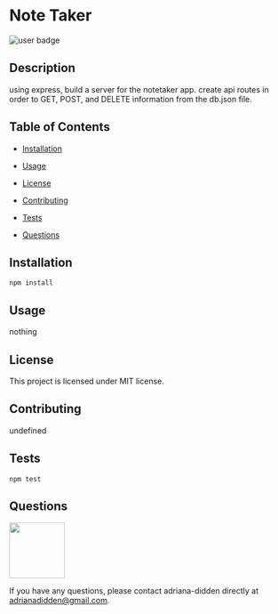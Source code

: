 
  # Note Taker

  ![user badge](https://img.shields.io/badge/license-MIT-red)

## Description 
 
  using express, build a server for the notetaker app. create api routes in order to GET, POST, and DELETE information from the db.json file. 

## Table of Contents 
 
- [Installation](#Installation) 

- [Usage](#Usage) 

- [License](#License) 

- [Contributing](#Contributing) 

- [Tests](#Tests) 

- [Questions](#Questions) 


## Installation  

```
npm install
```

## Usage 

nothing

## License 

This project is licensed under MIT license.

## Contributing 

undefined

## Tests 

```
npm test
```

## Questions 

<img src="https://avatars3.githubusercontent.com/u/46576203?v=4" width='100px' />

If you have any questions, please contact adriana-didden directly at adrianadidden@gmail.com. 

